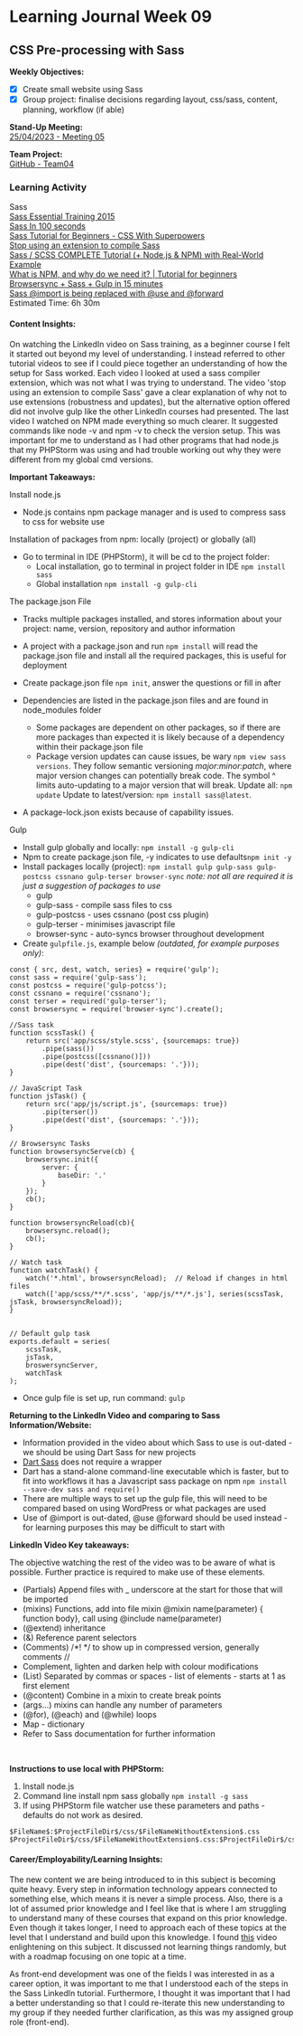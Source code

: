 # Learning Journal Week 09

## CSS Pre-processing with Sass

**Weekly Objectives:**

- [x] Create small website using Sass
- [x] Group project: finalise decisions regarding layout, css/sass, content, planning, workflow (if able)

**Stand-Up Meeting:** <br>
[25/04/2023 - Meeting 05](https://youtu.be/kWc3kiOssig)

**Team Project:** <br>
[GitHub - Team04](https://github.com/cp3402-students/cp3402-2023-a2-team04)

### Learning Activity

Sass <br>
[Sass Essential Training 2015](https://www.linkedin.com/learning/sass-essential-training/welcome?u=2223545) <br>
[Sass In 100 seconds](https://www.youtube.com/watch?v=akDIJa0AP5c)<br>
[Sass Tutorial for Beginners - CSS With Superpowers](https://www.youtube.com/watch?v=_a5j7KoflTs)<br>
[Stop using an extension to compile Sass](https://www.youtube.com/watch?v=o4cECvhrBo8) <br>
[Sass / SCSS COMPLETE Tutorial (+ Node.js & NPM) with Real-World Example](https://www.youtube.com/watch?v=ztEY-uber4U) <br>
[What is NPM, and why do we need it? | Tutorial for beginners](https://www.youtube.com/watch?v=P3aKRdUyr0s) <br>
[Browsersync + Sass + Gulp in 15 minutes](https://www.youtube.com/watch?v=q0E1hbcj-NI) <br>
[Sass @import is being replaced with @use and @forward](https://www.youtube.com/watch?v=dOnYNEXv9BM) <br>
Estimated Time: 6h 30m

#### Content Insights:

On watching the LinkedIn video on Sass training, as a beginner course I felt it started out beyond my level of
understanding. I instead referred to other tutorial videos to see if I could piece together an
understanding of how the setup for Sass worked. Each video I looked at used a sass compiler extension, which was not
what I was trying to understand. The video 'stop using an extension to compile Sass' gave a clear explanation of why not
to use extensions (robustness and updates), but the alternative option offered did not involve gulp like the other
LinkedIn courses had presented. The last video I watched on NPM made everything so much clearer. It suggested commands
like node -v and npm -v to check the version setup. This was important for me to understand as I had other programs that
had node.js that my PHPStorm was using and had trouble working out why they were different from my global cmd versions.

**Important Takeaways:**

Install node.js

* Node.js contains npm package manager and is used to compress sass to css for website use

Installation of packages from npm: locally (project) or globally (all) <br>

* Go to terminal in IDE (PHPStorm), it will be cd to the project folder:
    * Local installation, go to terminal in project folder in IDE
      `npm install sass` <br>
    * Global installation `npm install -g gulp-cli` <br>

The package.json File

* Tracks multiple packages installed, and stores information about your project: name, version, repository and author
  information

* A project with a package.json and run `npm install` will read the package.json file and install all the required
  packages, this is useful for deployment
* Create package.json file `npm init`, answer the questions or fill in after
* Dependencies are listed in the package.json files and are found in node_modules folder
    * Some packages are dependent on other packages, so if there are more packages than expected it is likely because of
      a dependency within their package.json file
    * Package version updates can cause issues, be wary `npm view sass versions`. They follow semantic versioning
      _major:minor:patch_, where major version changes can potentially break code. The symbol ^ limits auto-updating
      to a major version that will break. Update all: `npm update` Update to latest/version: `npm install sass@latest`.
* A package-lock.json exists because of capability issues.

Gulp <br>

* Install gulp globally and locally: `npm install -g gulp-cli`
* Npm to create package.json file, -y indicates to use defaults`npm init -y`
* Install packages locally (project): `npm install gulp gulp-sass gulp-postcss cssnano gulp-terser browser-sync` _note:
  not all are required it is just a suggestion of packages to use_
    * gulp
    * gulp-sass - compile sass files to css
    * gulp-postcss - uses cssnano (post css plugin)
    * gulp-terser - minimises javascript file
    * browser-sync - auto-syncs browser throughout development
* Create `gulpfile.js`, example below _(outdated, for example purposes only)_:

```
const { src, dest, watch, series} = require('gulp');
const sass = require('gulp-sass');
const postcss = require('gulp-potcss');
const cssnano = require('cssnano');
const terser = required('gulp-terser');
const browsersync = require('browser-sync').create();

//Sass task
function scssTask() {
    return src('app/scss/style.scss', {sourcemaps: true})
        .pipe(sass())
        .pipe(postcss([cssnano()]))
        .pipe(dest('dist', {sourcemaps: '.'}));
}
        
// JavaScript Task
function jsTask() {
    return src('app/js/script.js', {sourcemaps: true})
        .pip(terser())
        .pipe(dest('dist', {sourcemaps: '.'}));
}

// Browsersync Tasks
function browsersyncServe(cb) {
    browsersync.init({
        server: {
            baseDir: '.'
        }
    });
    cb();
}

function browsersyncReload(cb){
    browsersync.reload();
    cb();
}

// Watch task
function watchTask() {
    watch('*.html', browsersyncReload);  // Reload if changes in html files
    watch(['app/scss/**/*.scss', 'app/js/**/*.js'], series(scssTask, jsTask, browsersyncReload));
}


// Default gulp task
exports.default = series(
    scssTask,
    jsTask,
    broswersyncServer,
    watchTask
);
```

* Once gulp file is set up, run command: `gulp`

**Returning to the LinkedIn Video and comparing to Sass Information/Website:**

* Information provided in the video about which Sass to use is out-dated - we should be using Dart Sass for new projects
* [Dart Sass](https://sass-lang.com/dart-sass) does not require a wrapper
* Dart has a stand-alone command-line executable which is faster, but to fit into workflows it has a Javascript sass
  package on npm `npm install --save-dev sass and require()`
* There are multiple ways to set up the gulp file, this will need to be compared based on using WordPress or what
  packages are used
* Use of @import is out-dated, @use @forward should be used instead - for learning purposes this may be difficult to
  start with

**LinkedIn Video Key takeaways:**

The objective watching the rest of the video was to be aware of what is possible. Further practice is required to make
use of these elements.

* (Partials) Append files with _ underscore at the start for those that will be imported
* (mixins) Functions, add into file mixin @mixin name(parameter) { function body}, call using @include name(parameter)
* (@extend) inheritance
* (&) Reference parent selectors
* (Comments) /*! */ to show up in compressed version, generally comments //
* Complement, lighten and darken help with colour modifications
* (List) Separated by commas or spaces - list of elements - starts at 1 as first element
* (@content) Combine in a mixin to create break points
* (args...) mixins can handle any number of parameters
* (@for), (@each) and (@while) loops
* Map - dictionary
* Refer to Sass documentation for further information

<br>

**Instructions to use local with PHPStorm:**

1. Install node.js
2. Command line install npm sass globally `npm install -g sass`
3. If using PHPStorm file watcher use these parameters and paths - defaults do not work as desired.
```
$FileName$:$ProjectFileDir$/css/$FileNameWithoutExtension$.css
$ProjectFileDir$/css/$FileNameWithoutExtension$.css:$ProjectFileDir$/css/$FileNameWithoutExtension$.css.map
```

#### Career/Employability/Learning Insights:

The new content we are being introduced to in this subject is becoming quite heavy. Every step in information technology
appears connected to something else, which means it is never a simple process. Also, there is a lot of assumed prior
knowledge and I feel like that is where I am struggling to understand many of these courses that expand on this prior
knowledge. Even though it takes longer, I need to approach each of these topics at the level that I understand and build
upon this knowledge. I found [this](https://www.youtube.com/watch?v=s6dMWzZKjTs) video enlightening on this subject. It
discussed not learning things randomly, but with a roadmap focusing on one topic at a time.

As front-end development was one of the fields I was interested in as a career option, it was important to me that I
understood each of the steps in the Sass LinkedIn tutorial. Furthermore, I thought it was important that I had a better
understanding so that I could re-iterate this new understanding to my group if they needed further clarification, as
this was my assigned group role (front-end).



